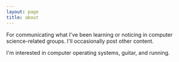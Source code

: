 ```yaml
---
layout: page
title: about
---
```


For communicating what I've been learning or noticing in computer
science-related groups. I'll occasionally post other content.

I'm interested in computer operating systems, guitar, and running.

